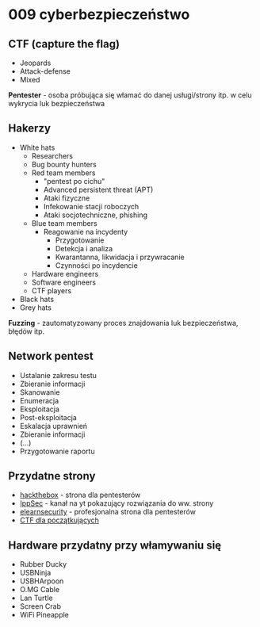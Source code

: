 # 009 cyberbezpieczeństwo

## **CTF** (capture the flag)

- Jeopards
- Attack-defense
- Mixed

**Pentester** - osoba próbująca się włamać do danej usługi/strony itp. w celu wykrycia luk bezpieczeństwa

## Hakerzy

- White hats
  - Researchers
  - Bug bounty hunters
  - Red team members
    - "pentest po cichu"
    - Advanced persistent threat (APT)
    - Ataki fizyczne
    - Infekowanie stacji roboczych
    - Ataki socjotechniczne, phishing
  - Blue team members
    - Reagowanie na incydenty
      - Przygotowanie
      - Detekcja i analiza
      - Kwarantanna, likwidacja i przywracanie
      - Czynności po incydencie
  - Hardware engineers
  - Software engineers
  - CTF players
- Black hats
- Grey hats

**Fuzzing** - zautomatyzowany proces znajdowania luk bezpieczeństwa, błędów itp.

## Network pentest

- Ustalanie zakresu testu
- Zbieranie informacji
- Skanowanie
- Enumeracja
- Eksploitacja
- Post-eksploitacja
- Eskalacja uprawnień
- Zbieranie informacji
- (…)
- Przygotowanie raportu

## Przydatne strony

- [hackthebox](https://www.hackthebox.eu/) - strona dla pentesterów
- [IppSec](https://www.youtube.com/channel/UCa6eh7gCkpPo5XXUDfygQQA/) - kanał na yt pokazujący rozwiązania do ww. strony
- [elearnsecurity](https://www.elearnsecurity.com/) - profesjonalna strona dla pentesterów
- [CTF dla początkujących](https://2019game.picoctf.com/)

## Hardware przydatny przy włamywaniu się

- Rubber Ducky
- USBNinja
- USBHArpoon
- O.MG Cable
- Lan Turtle
- Screen Crab
- WiFi Pineapple
